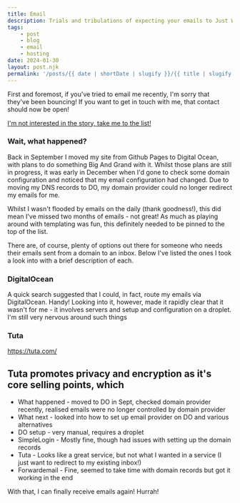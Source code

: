 ```yaml
---
title: Email
description: Trials and tribulations of expecting your emails to Just Work
tags:
    - post
    - blog
    - email
    - hosting
date: 2024-01-30
layout: post.njk
permalink: '/posts/{{ date | shortDate | slugify }}/{{ title | slugify }}'
---
```

First and foremost, if you've tried to email me recently, I'm sorry that they've been bouncing! If you want to get in touch with me, that contact should now be open!

[I'm not interested in the story, take me to the list!]()

### Wait, what happened?

Back in September I moved my site from Github Pages to Digital Ocean, with plans to do something Big And Grand with it. Whilst those plans are still in progress, it was early in December when I'd gone to check some domain configuration and noticed that my email configuration had changed. Due to moving my DNS records to DO, my domain provider could no longer redirect my emails for me.

Whilst I wasn't flooded by emails on the daily (thank goodness!), this did mean I've missed two months of emails - not great! As much as playing around with templating was fun, this definitely needed to be pinned to the top of the list.

There are, of course, plenty of options out there for someone who needs their emails sent from a domain to an inbox. Below I've listed the ones I took a look into with a brief description of each.

### DigitalOcean

A quick search suggested that I could, in fact, route my emails via DigitalOcean. Handy! Looking into it, however, made it rapidly clear that it wasn't for me - it involves servers and setup and configuration on a droplet. I'm still very nervous around such things 

### Tuta

https://tuta.com/

Tuta promotes privacy and encryption as it's core selling points, which 
---

* What happened - moved to DO in Sept, checked domain provider recently, realised emails were no longer controlled by domain provider
* What next - looked into how to set up email provider on DO and various alternatives
* DO setup - very manual, requires a droplet
* SimpleLogin - Mostly fine, though had issues with setting up the domain records
* Tuta - Looks like a great service, but not what I wanted in a service (I just want to redirect to my existing inbox!)
* Forwardemail - Fine, seemed to take time with domain records but got it working in the end

With that, I can finally receive emails again! Hurrah!
